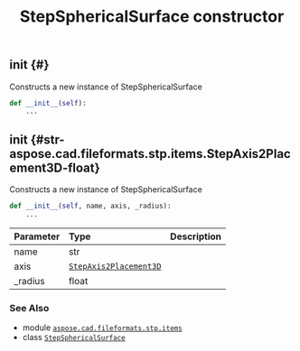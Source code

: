 ﻿---
title: StepSphericalSurface constructor
second_title: Aspose.CAD for Python via .NET API References
description: 
type: docs
weight: 10
url: /aspose.cad.fileformats.stp.items/stepsphericalsurface/__init__/
is_root: false
---

## __init__ {#}

Constructs a new instance of StepSphericalSurface



```python
def __init__(self):
    ...
```




## __init__ {#str-aspose.cad.fileformats.stp.items.StepAxis2Placement3D-float}

Constructs a new instance of StepSphericalSurface



```python
def __init__(self, name, axis, _radius):
    ...
```


| Parameter | Type | Description |
| :- | :- | :- |
| name | str |  |
| axis | [`StepAxis2Placement3D`](/cad/python-net/aspose.cad.fileformats.stp.items/stepaxis2placement3d) |  |
| _radius | float |  |



### See Also
* module [`aspose.cad.fileformats.stp.items`](../../)
* class [`StepSphericalSurface`](/cad/python-net/aspose.cad.fileformats.stp.items/stepsphericalsurface)
